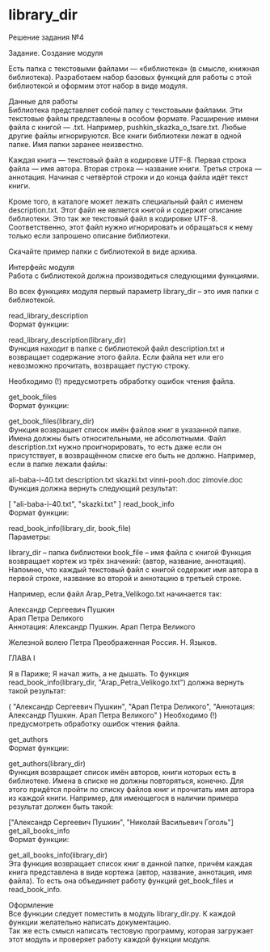 # library_dir

Решение задания №4

Задание. Создание модуля  

Есть папка с текстовыми файлами — «библиотека» (в смысле, книжная библиотека). Разработаем набор базовых функций для работы с этой библиотекой и оформим этот набор в виде модуля.

Данные для работы  
Библиотека представляет собой папку с текстовыми файлами. Эти текстовые файлы представлены в особом формате. Расширение имени файла с книгой — .txt. Например, pushkin_skazka_o_tsare.txt. Любые другие файлы игнорируются. Все книги библиотеки лежат в одной папке. Имя папки заранее неизвестно.

Каждая книга — текстовый файл в кодировке UTF-8. Первая строка файла — имя автора. Вторая строка — название книги. Третья строка — аннотация. Начиная с четвёртой строки и до конца файла идёт текст книги.

Кроме того, в каталоге может лежать специальный файл с именем description.txt. Этот файл не является книгой и содержит описание библиотеки. Это так же текстовый файл в кодировке UTF-8. Соответственно, этот файл нужно игнорировать и обращаться к нему только если запрошено описание библиотеки.

Скачайте пример папки с библиотекой в виде архива.

Интерфейс модуля  
Работа с библиотекой должна производиться следующими функциями.

Во всех функциях модуля первый параметр library_dir – это имя папки с библиотекой.

read_library_description  
Формат функции:

read_library_description(library_dir)  
Функция находит в папке с библиотекой файл description.txt и возвращает содержание этого файла. Если файла нет или его невозможно прочитать, возвращает пустую строку.

Необходимо (!) предусмотреть обработку ошибок чтения файла.

get_book_files  
Формат функции:

get_book_files(library_dir)  
Функция возвращает список имён файлов книг в указанной папке. Имена должны быть относительными, не абсолютными. Файл description.txt нужно проигнорировать, то есть даже если он присутствует, в возвращённом списке его быть не должно. Например, если в папке лежали файлы:

ali-baba-i-40.txt
description.txt
skazki.txt
vinni-pooh.doc
zimovie.doc
Функция должна вернуть следующий результат:

[
    "ali-baba-i-40.txt",
    "skazki.txt"
]
read_book_info  
Формат функции:

read_book_info(library_dir, book_file)  
Параметры:

library_dir – папка библиотеки
book_file – имя файла с книгой
Функция возвращает кортеж из трёх значений: (автор, название, аннотация). Напомню, что каждый текстовый файл с книгой содержит имя автора в первой строке, название во второй и аннотацию в третьей строке.

Например, если файл Arap_Petra_Velikogo.txt начинается так:

Александр Сергеевич Пушкин  
Арап Петра Dеликого  
Аннотация: Александр Пушкин. Арап Петра Великого  

 Железной волею Петра 
 Преображенная Россия.
    Н. Языков.

 ГЛАВА I

 Я в Париже; 
 Я начал жить, а не дышать.
То функция read_book_info(library_dir, "Arap_Petra_Velikogo.txt") должна вернуть такой результат:

(
    "Александр Сергеевич Пушкин",
    "Арап Петра Dеликого",
    "Аннотация: Александр Пушкин. Арап Петра Великого"
)
Необходимо (!) предусмотреть обработку ошибок чтения файла.

get_authors  
Формат функции:  

get_authors(library_dir)  
Функция возвращает список имён авторов, книги которых есть в библиотеке. Имена в списке не должны повторяться, конечно. Для этого придётся пройти по списку файлов книг и прочитать имя автора из каждой книги. Например, для имеющегося в наличии примера результат должен быть такой:

["Александр Сергеевич Пушкин", "Николай Васильевич Гоголь"]
get_all_books_info  
Формат функции:  

get_all_books_info(library_dir)  
Эта функция возвращает список книг в данной папке, причём каждая книга представлена в виде кортежа (автор, название, аннотация, имя файла). То есть она объединяет работу функций get_book_files и read_book_info.

Оформление  
Все функции следует поместить в модуль library_dir.py. К каждой функции желательно написать документацию.  
Так же есть смысл написать тестовую программу, которая загружает этот модуль и проверяет работу каждой функции модуля.
